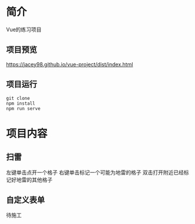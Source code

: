 # 简介
Vue的练习项目

## 项目预览
https://jacey98.github.io/vue-project/dist/index.html

## 项目运行
```
git clone 
npm install
npm run serve
```

# 项目内容

## 扫雷
左键单击点开一个格子
右键单击标记一个可能为地雷的格子
双击打开附近已经标记好地雷的其他格子

## 自定义表单
待施工

